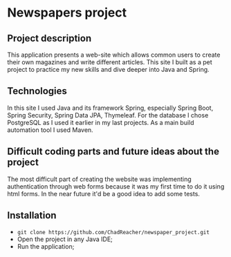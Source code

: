 # Newspapers project <br/>

## Project description
This application presents a web-site which allows common users
to create their own magazines and write different articles.
This site I built as a pet project to practice my new skills
and dive deeper into Java and Spring. <br/>
## Technologies
In this site I used Java and its framework Spring, especially
Spring Boot, Spring Security, Spring Data JPA, Thymeleaf.
For the database I chose PostgreSQL as I used it earlier in my last projects.
As a main build automation tool I used Maven. <br/>

## Difficult coding parts and future ideas about the project
The most difficult part of creating the website was implementing
authentication through web forms because it was my first time to do it using html forms.
In the near future it'd be a good idea to add some tests.


## Installation
- `git clone https://github.com/ChadReacher/newspaper_project.git`
- Open the project in any Java IDE;
- Run the application;
